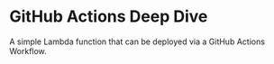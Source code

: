 # GitHub Actions Deep Dive

A simple Lambda function that can be deployed via a GitHub Actions Workflow. 



